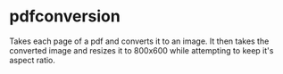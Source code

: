 # pdfconversion

Takes each page of a pdf and converts it to an image.  It then takes the converted image and resizes it to 800x600 while attempting to keep it's aspect ratio.
 